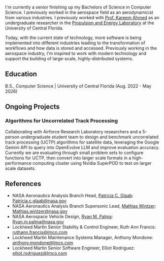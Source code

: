 I'm currently a senior finishing up my Bachelors of Science in Computer Science. I previously worked in the aerospace field as an aerodynamicist from various industries. I previously worked with [Prof. Kareem Ahmed](https://mae.ucf.edu/PERL/) as an undergraduate researcher in the [Propulsion and Energy Laboratory](https://mae.ucf.edu/PERL/) at the University of Central Florida. 

Today, with the current state of technology, more software is being implemented into different industries leading to the transformation of workflows and how data is stored and accessed. Previously working in the aerospace industry, I'm inspired to work with modern technology and support the building of large-scale, highly-distributed systems. 

## Education
B.S., Computer Science | University of Central Florida (Aug. 2022 - May 2026)

## Ongoing Projects
### Algorithms for Uncorrelated Track Processing 
Collaborating with Airforce Research Laboratory researchers and a 5-person undergraduate student team to design and benchmark uncorrelated track processing (UCTP) algorithms for satellite data, leveraging the Google Gemini API to query into OpenEvolve LLM and improve evaluation accuracy. Currently we are evaluating through small problem sets to configure functions for UCTP, then convert into larger scale formats in a high-performance computing cluster using Nvidia SuperPOD to test on larger scale datasets.

## References
- NASA Aeronautics Analysis Branch Head, [Patricia C. Glaab](https://sacd.larc.nasa.gov/patricia-glaab/): Patricia.c.glaab@nasa.gov 
- NASA Aeronautics Analysis Branch Supersonic Lead, [Mathias Wintzer](https://sacd.larc.nasa.gov/asabteam/): Mathias.wintzer@nasa.gov
- NASA Aerospace Vehicle Design, [Ryan M. Palma](https://sacd.larc.nasa.gov/asabteam/): Ryan.m.palma@nasa.gov
- Lockheed Martin Senior Stability & Control Engineer, Ruth Ann Francis: ruthann.francis@lmco.com
- Lockheed Martin Maintenance Systems Manager, Anthony Mondone: anthony.mondone@lmco.com
- Lockheed Martin Senior Software Engineer, Elliot Rodriguez: elliot.rodriguez@lmco.com
